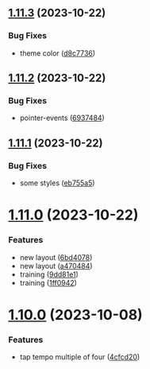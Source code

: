 ## [1.11.3](https://github.com/petermihailov/metronome/compare/v1.11.2...v1.11.3) (2023-10-22)


### Bug Fixes

* theme color ([d8c7736](https://github.com/petermihailov/metronome/commit/d8c7736f5566304dd0e0888fc9aee9ff90d22b35))



## [1.11.2](https://github.com/petermihailov/metronome/compare/v1.11.1...v1.11.2) (2023-10-22)


### Bug Fixes

* pointer-events ([6937484](https://github.com/petermihailov/metronome/commit/69374842511f921a5f4f5f72ad284ff504190bbb))



## [1.11.1](https://github.com/petermihailov/metronome/compare/v1.11.0...v1.11.1) (2023-10-22)


### Bug Fixes

* some styles ([eb755a5](https://github.com/petermihailov/metronome/commit/eb755a50d91db353ad2e0fa4d1105f6cc4eefcf7))



# [1.11.0](https://github.com/petermihailov/metronome/compare/v1.10.0...v1.11.0) (2023-10-22)


### Features

* new layout ([6bd4078](https://github.com/petermihailov/metronome/commit/6bd4078ec2ab6268af715240d4101e6f2b282253))
* new layout ([a470484](https://github.com/petermihailov/metronome/commit/a470484387579a6f07e3a268554022c0c7d538fa))
* training ([9dd81e1](https://github.com/petermihailov/metronome/commit/9dd81e12454c29aea6b2cbfc220d4825977d741f))
* training ([1ff0942](https://github.com/petermihailov/metronome/commit/1ff0942f40a45d656c1c8c25e0bae369ddab9943))



# [1.10.0](https://github.com/petermihailov/metronome/compare/v1.9.3...v1.10.0) (2023-10-08)


### Features

* tap tempo multiple of four ([4cfcd20](https://github.com/petermihailov/metronome/commit/4cfcd2085fe37179770d8f91ae744f7cd5c79d0e))




